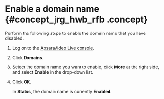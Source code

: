 # Enable a domain name {#concept_jrg_hwb_rfb .concept}

Perform the following steps to enable the domain name that you have disabled.

1.  Log on to the [ApsaraVideo Live console](https://partners-intl.aliyun.com/login-required#/live).
2.  Click **Domains**.
3.  Select the domain name you want to enable, click **More** at the right side, and select **Enable** in the drop-down list.
4.  Click **OK**.

    In **Status**, the domain name is currently **Enabled**.


